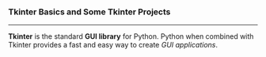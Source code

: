 ### Tkinter Basics and Some Tkinter Projects 
___
**Tkinter** is the standard **GUI library** for Python.
Python when combined with Tkinter provides a fast and easy way to create *GUI applications*.

